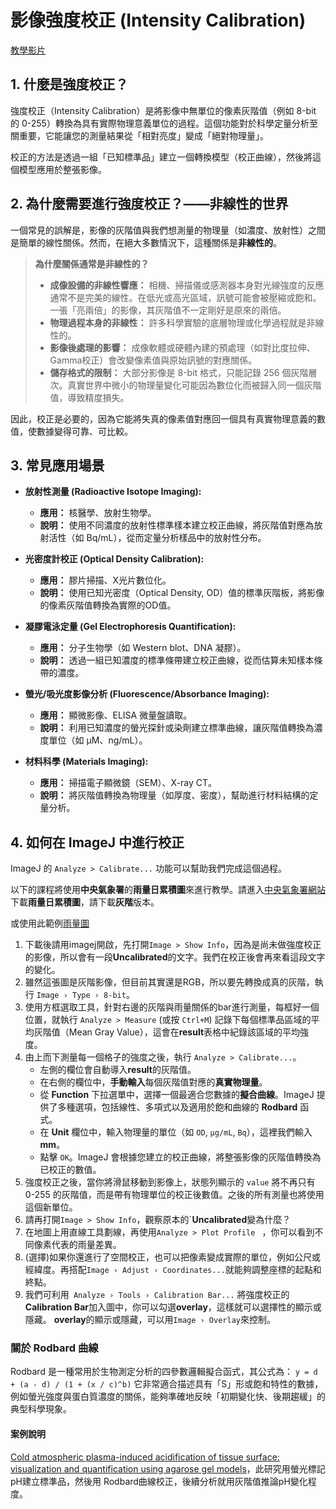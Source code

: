 # 影像強度校正 (Intensity Calibration)
[教學影片](https://youtu.be/FDy9RBgLiH4)

## 1. 什麼是強度校正？

強度校正（Intensity Calibration）是將影像中無單位的像素灰階值（例如 8-bit 的 0-255）轉換為具有實際物理意義單位的過程。這個功能對於科學定量分析至關重要，它能讓您的測量結果從「相對亮度」變成「絕對物理量」。

校正的方法是透過一組「已知標準品」建立一個轉換模型（校正曲線），然後將這個模型應用於整張影像。

## 2. 為什麼需要進行強度校正？——非線性的世界

一個常見的誤解是，影像的灰階值與我們想測量的物理量（如濃度、放射性）之間是簡單的線性關係。然而，在絕大多數情況下，這種關係是**非線性的**。

> **為什麼關係通常是非線性的？**
>
> -   **成像設備的非線性響應：** 相機、掃描儀或感測器本身對光線強度的反應通常不是完美的線性。在低光或高光區域，訊號可能會被壓縮或飽和。一張「亮兩倍」的影像，其灰階值不一定剛好是原來的兩倍。
> -   **物理過程本身的非線性：** 許多科學實驗的底層物理或化學過程就是非線性的。
> -   **影像後處理的影響：** 成像軟體或硬體內建的預處理（如對比度拉伸、Gamma校正）會改變像素值與原始訊號的對應關係。
> -   **儲存格式的限制：** 大部分影像是 8-bit 格式，只能記錄 256 個灰階層次。真實世界中微小的物理量變化可能因為數位化而被歸入同一個灰階值，導致精度損失。

因此，校正是必要的，因為它能將失真的像素值對應回一個具有真實物理意義的數值，使數據變得可靠、可比較。



## 3. 常見應用場景

-   **放射性測量 (Radioactive Isotope Imaging):**
    -   **應用：** 核醫學、放射生物學。
    -   **說明：** 使用不同濃度的放射性標準樣本建立校正曲線，將灰階值對應為放射活性（如 Bq/mL），從而定量分析樣品中的放射性分布。

-   **光密度計校正 (Optical Density Calibration):**
    -   **應用：** 膠片掃描、X光片數位化。
    -   **說明：** 使用已知光密度（Optical Density, OD）值的標準灰階板，將影像的像素灰階值轉換為實際的OD值。

-   **凝膠電泳定量 (Gel Electrophoresis Quantification):**
    -   **應用：** 分子生物學（如 Western blot、DNA 凝膠）。
    -   **說明：** 透過一組已知濃度的標準條帶建立校正曲線，從而估算未知樣本條帶的濃度。

-   **螢光/吸光度影像分析 (Fluorescence/Absorbance Imaging):**
    -   **應用：** 顯微影像、ELISA 微量盤讀取。
    -   **說明：** 利用已知濃度的螢光探針或染劑建立標準曲線，讓灰階值轉換為濃度單位（如 μM、ng/mL）。

-   **材料科學 (Materials Imaging):**
    -   **應用：** 掃描電子顯微鏡（SEM）、X-ray CT。
    -   **說明：** 將灰階值轉換為物理量（如厚度、密度），幫助進行材料結構的定量分析。

## 4. 如何在 ImageJ 中進行校正

ImageJ 的 `Analyze > Calibrate...` 功能可以幫助我們完成這個過程。

以下的課程將使用**中央氣象署**的**雨量日累積圖**來進行教學。請進入[中央氣象署網站](https://www.cwa.gov.tw/V8/C/P/Rainfall/Rainfall_QZJ.html)下載**雨量日累積圖**，請下載**灰階**版本。

或使用此範例[雨量圖](img/rain.jpg)

1.  下載後請用imagej開啟，先打開`Image > Show Info`，因為是尚未做強度校正的影像，所以會有一段**Uncalibrated**的文字。我們在校正後會再來看這段文字的變化。
2.  雖然這張圖是灰階影像，但目前其實還是RGB，所以要先轉換成真的灰階，執行 `Image › Type › 8-bit`。
3.  使用方框選取工具，針對右邊的灰階與雨量關係的bar進行測量，每框好一個位置，就執行 `Analyze > Measure` (或按 `Ctrl+M`) 記錄下每個標準品區域的平均灰階值（Mean Gray Value），這會在**result**表格中紀錄該區域的平均強度。
4.  由上而下測量每一個格子的強度之後，執行 `Analyze > Calibrate...`。
    -   左側的欄位會自動導入**result**的灰階值。
    -   在右側的欄位中，**手動輸入**每個灰階值對應的**真實物理量**。
    -   從 **Function** 下拉選單中，選擇一個最適合您數據的**擬合曲線**。ImageJ 提供了多種選項，包括線性、多項式以及適用於飽和曲線的 **Rodbard** 函式。
    -   在 **Unit** 欄位中，輸入物理量的單位（如 `OD`, `μg/mL`, `Bq`），這裡我們輸入**mm**。
    -   點擊 `OK`。ImageJ 會根據您建立的校正曲線，將整張影像的灰階值轉換為已校正的數值。
5.  強度校正之後，當你將滑鼠移動到影像上，狀態列顯示的 `value` 將不再只有 0-255 的灰階值，而是帶有物理單位的校正後數值。之後的所有測量也將使用這個新單位。
6.  請再打開`Image > Show Info`，觀察原本的ˊ**Uncalibrated**變為什麼？
7.  在地圖上用直線工具劃線，再使用`Analyze > Plot Profile ` ，你可以看到不同像素代表的雨量差異。
8.  (選擇)如果你還進行了空間校正，也可以把像素變成實際的單位，例如公尺或經緯度。再搭配`Image › Adjust › Coordinates...`就能夠調整座標的起點和終點。
9.  我們可利用` Analyze › Tools › Calibration Bar...` 將強度校正的**Calibration Bar**加入圖中，你可以勾選**overlay**，這樣就可以選擇性的顯示或隱藏。 **overlay**的顯示或隱藏，可以用`Image › Overlay`來控制。

### 關於 Rodbard 曲線
Rodbard 是一種常用於生物測定分析的四參數邏輯擬合函式，其公式為：
`y = d + (a - d) / (1 + (x / c)^b)`
它非常適合描述具有「S」形或飽和特性的數據，例如螢光強度與蛋白質濃度的關係，能夠準確地反映「初期變化快、後期趨緩」的典型科學現象。
#### 案例說明
[Cold atmospheric plasma-induced acidification of tissue surface: visualization and quantification using agarose gel models](https://www.researchgate.net/figure/A-typical-Rodbard-calibration-curve-of-fluorescein-fluorescence-intensity-versus-pH_fig1_331878406)，此研究用螢光標記pH建立標準品，然後用 Rodbard曲線校正，後續分析就用灰階值推論pH變化程度。

